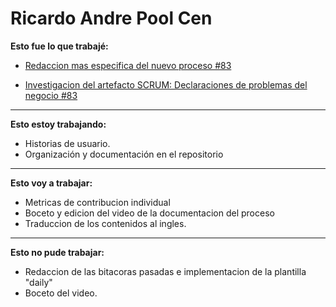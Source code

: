 # Ricardo Andre Pool Cen

**Esto fue lo que trabajé:**

- [Redaccion mas especifica del nuevo proceso #83](https://github.com/ricardo-andre-pool-cen/Equipo-0_prototipo_de_software_-seudo_repositorio/commit/a76936e66b72ebfe0a57bf9f6517f33102dd37c5)

- [Investigacion del artefacto SCRUM: Declaraciones de problemas del negocio #83](https://github.com/ricardo-andre-pool-cen/Equipo-0_prototipo_de_software_-seudo_repositorio/commit/21198852508546f688a17078986ae13336ba3755)

---
**Esto estoy trabajando:**

- Historias de usuario.
- Organización y documentación en el repositorio

---
**Esto voy a trabajar:**

- Metricas de contribucion individual
- Boceto y edicion del video de la documentacion del proceso
- Traduccion de los contenidos al ingles.

---
**Esto no pude trabajar:**

- Redaccion de las bitacoras pasadas e implementacion de la plantilla "daily"
- Boceto del video.
